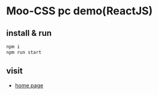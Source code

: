 # Moo-CSS pc demo(ReactJS)


## install & run

``` sh 
npm i
npm run start
```

## visit
- [home page](http://blog.michealwayne.cn/Moo-CSS/demo/pc/dist/index.html)